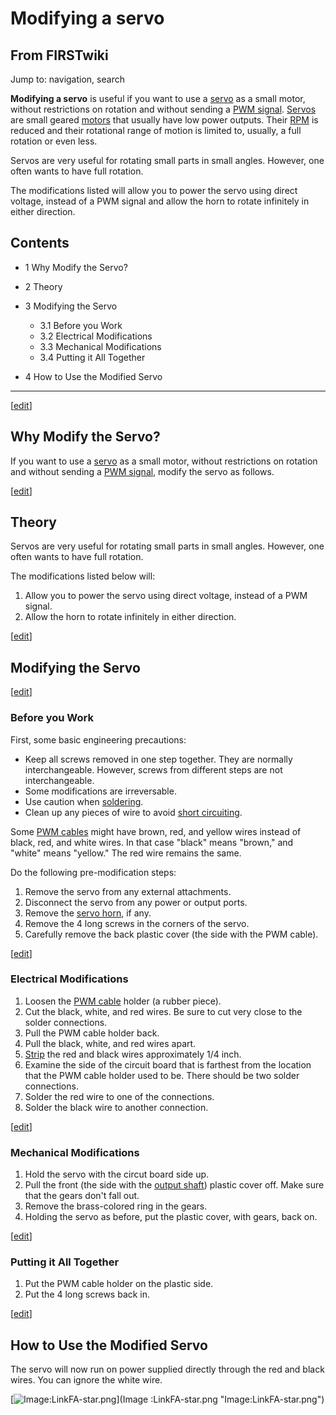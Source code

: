 # Modifying a servo

## From FIRSTwiki

Jump to: navigation, search

**Modifying a servo** is useful if you want to use a [servo](Servo "Servo") as a small motor, without restrictions on rotation and without sending a [PWM signal](PWM_signal "PWM signal"). [Servos](Servo "Servo") are small geared [motors](Motor "Motor") that usually have low power outputs. Their [RPM](/index.php?title=RPM&action=edit "RPM") is reduced and their rotational range of motion is limited to, usually, a full rotation or even less.

Servos are very useful for rotating small parts in small angles. However, one often wants to have full rotation.

The modifications listed will allow you to power the servo using direct voltage, instead of a PWM signal and allow the horn to rotate infinitely in either direction.

## Contents

- 1 Why Modify the Servo?
- 2 Theory
- 3 Modifying the Servo

  - 3.1 Before you Work
  - 3.2 Electrical Modifications
  - 3.3 Mechanical Modifications
  - 3.4 Putting it All Together

- 4 How to Use the Modified Servo

--------------------------------------------------------------------------------

[[edit](/index.php?title=Modifying_a_servo&action=edit&section=1 "Edit
section: Why Modify the Servo?")]

## Why Modify the Servo?

If you want to use a [servo](Servo "Servo") as a small motor, without restrictions on rotation and without sending a [PWM signal](PWM_signal "PWM signal"), modify the servo as follows.

[[edit](/index.php?title=Modifying_a_servo&action=edit&section=2 "Edit
section: Theory")]

## Theory

Servos are very useful for rotating small parts in small angles. However, one often wants to have full rotation.

The modifications listed below will:

1. Allow you to power the servo using direct voltage, instead of a PWM signal.
2. Allow the horn to rotate infinitely in either direction.

[[edit](/index.php?title=Modifying_a_servo&action=edit&section=3 "Edit
section: Modifying the Servo")]

## Modifying the Servo

[[edit](/index.php?title=Modifying_a_servo&action=edit&section=4 "Edit
section: Before you Work")]

### Before you Work

First, some basic engineering precautions:

- Keep all screws removed in one step together. They are normally interchangeable. However, screws from different steps are not interchangeable.
- Some modifications are irreversable.
- Use caution when [soldering](Soldering "Soldering").
- Clean up any pieces of wire to avoid [short circuiting](Short_circuit "Short circuit").

Some [PWM cables](PWM_cable "PWM cable") might have brown, red, and yellow wires instead of black, red, and white wires. In that case "black" means "brown," and "white" means "yellow." The red wire remains the same.

Do the following pre-modification steps:

1. Remove the servo from any external attachments.
2. Disconnect the servo from any power or output ports.
3. Remove the [servo horn](/index.php?title=Servo_horn&action=edit "Servo horn"), if any.
4. Remove the 4 long screws in the corners of the servo.
5. Carefully remove the back plastic cover (the side with the PWM cable).

[[edit](/index.php?title=Modifying_a_servo&action=edit&section=5 "Edit
section: Electrical Modifications")]

### Electrical Modifications

1. Loosen the [PWM cable](PWM_cable "PWM cable") holder (a rubber piece).
2. Cut the black, white, and red wires. Be sure to cut very close to the solder connections.
3. Pull the PWM cable holder back.
4. Pull the black, white, and red wires apart.
5. [Strip](Wire_stripping "Wire stripping") the red and black wires approximately 1/4 inch.
6. Examine the side of the circuit board that is farthest from the location that the PWM cable holder used to be. There should be two solder connections.
7. Solder the red wire to one of the connections.
8. Solder the black wire to another connection.

[[edit](/index.php?title=Modifying_a_servo&action=edit&section=6 "Edit
section: Mechanical Modifications")]

### Mechanical Modifications

1. Hold the servo with the circut board side up.
2. Pull the front (the side with the [output shaft](/index.php?title=Output_shaft&action=edit "Output shaft")) plastic cover off. Make sure that the gears don't fall out.
3. Remove the brass-colored ring in the gears.
4. Holding the servo as before, put the plastic cover, with gears, back on.

[[edit](/index.php?title=Modifying_a_servo&action=edit&section=7 "Edit
section: Putting it All Together")]

### Putting it All Together

1. Put the PWM cable holder on the plastic side.
2. Put the 4 long screws back in.

[[edit](/index.php?title=Modifying_a_servo&action=edit&section=8 "Edit
section: How to Use the Modified Servo")]

## How to Use the Modified Servo

The servo will now run on power supplied directly through the red and black wires. You can ignore the white wire.

[![Image:LinkFA-star.png](/media/6/60/LinkFA-star.png)](Image
:LinkFA-star.png "Image:LinkFA-star.png")

